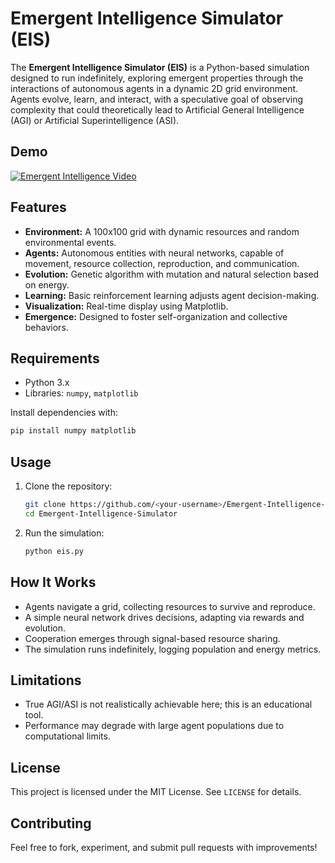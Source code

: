 # Emergent Intelligence Simulator (EIS)

The **Emergent Intelligence Simulator (EIS)** is a Python-based simulation designed to run indefinitely, exploring emergent properties through the interactions of autonomous agents in a dynamic 2D grid environment. Agents evolve, learn, and interact, with a speculative goal of observing complexity that could theoretically lead to Artificial General Intelligence (AGI) or Artificial Superintelligence (ASI).

## Demo

[![Emergent Intelligence Video](https://i.imgur.com/wj6ZzPR.png)](https://i.imgur.com/YujOLgZ.mp4)

## Features
- **Environment:** A 100x100 grid with dynamic resources and random environmental events.
- **Agents:** Autonomous entities with neural networks, capable of movement, resource collection, reproduction, and communication.
- **Evolution:** Genetic algorithm with mutation and natural selection based on energy.
- **Learning:** Basic reinforcement learning adjusts agent decision-making.
- **Visualization:** Real-time display using Matplotlib.
- **Emergence:** Designed to foster self-organization and collective behaviors.

## Requirements
- Python 3.x
- Libraries: `numpy`, `matplotlib`

Install dependencies with:
```bash
pip install numpy matplotlib
```

## Usage
1. Clone the repository:
   ```bash
   git clone https://github.com/<your-username>/Emergent-Intelligence-Simulator.git
   cd Emergent-Intelligence-Simulator
   ```
2. Run the simulation:
   ```bash
   python eis.py
   ```

## How It Works
- Agents navigate a grid, collecting resources to survive and reproduce.
- A simple neural network drives decisions, adapting via rewards and evolution.
- Cooperation emerges through signal-based resource sharing.
- The simulation runs indefinitely, logging population and energy metrics.

## Limitations
- True AGI/ASI is not realistically achievable here; this is an educational tool.
- Performance may degrade with large agent populations due to computational limits.

## License
This project is licensed under the MIT License. See `LICENSE` for details.

## Contributing
Feel free to fork, experiment, and submit pull requests with improvements!
